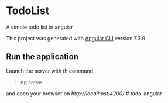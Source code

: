 # TodoList

A simple todo list in angular

This project was generated with [Angular CLI](https://github.com/angular/angular-cli) version 7.3.9.

## Run the application

Launch the server with th command
> ng serve

and open your browser on *http://localhost:4200/*
#   t o d o - a n g u l a r  
 